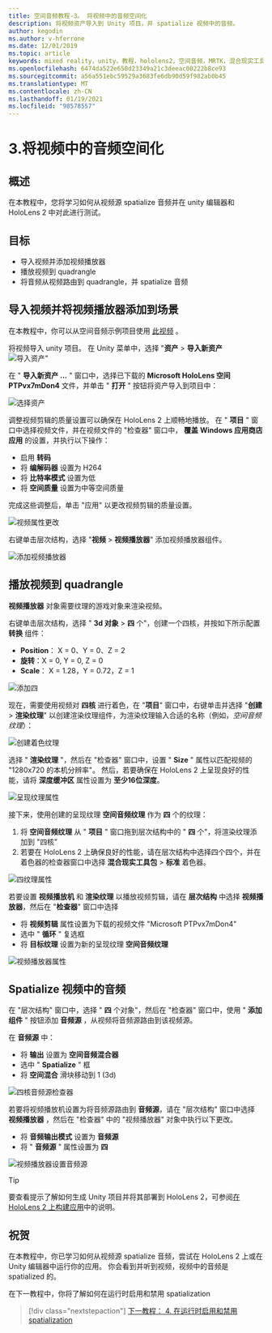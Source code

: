 ```yaml
---
title: 空间音频教程-3。 将视频中的音频空间化
description: 将视频资产导入到 Unity 项目，并 spatialize 视频中的音频。
author: kegodin
ms.author: v-hferrone
ms.date: 12/01/2019
ms.topic: article
keywords: mixed reality，unity，教程，hololens2，空间音频，MRTK，混合现实工具包，UWP，Windows 10，HRTF，头相关传输函数，回音，Microsoft Spatializer，视频导入，视频播放器
ms.openlocfilehash: 6474da522e650d23349a21c3deeac00222b8ce93
ms.sourcegitcommit: a56a551ebc59529a3683fe6db90d59f982ab0b45
ms.translationtype: MT
ms.contentlocale: zh-CN
ms.lasthandoff: 01/19/2021
ms.locfileid: "98578557"
---
```

# <a name="3-spatializing-audio-from-a-video"></a>3.将视频中的音频空间化

## <a name="overview"></a>概述

在本教程中，您将学习如何从视频源 spatialize 音频并在 unity 编辑器和 HoloLens 2 中对此进行测试。

## <a name="objectives"></a>目标

* 导入视频并添加视频播放器
* 播放视频到 quadrangle
* 将音频从视频路由到 quadrangle，并 spatialize 音频

## <a name="import-a-video-and-add-a-video-player-to-the-scene"></a>导入视频并将视频播放器添加到场景

在本教程中，你可以从空间音频示例项目使用 [此视频](https://github.com/microsoft/spatialaudio-unity/blob/develop/Samples/MicrosoftSpatializerSample/Assets/Microsoft%20HoloLens%20-%20Spatial%20Sound-PTPvx7mDon4.mp4?raw=true) 。

将视频导入 unity 项目。 在 Unity 菜单中，选择 "**资产**  >  **导入新资产** 
 ![ 导入资产"](images/spatial-audio/spatial-audio-03-section1-step1-1.png)

在 " **导入新资产 ...** " 窗口中，选择已下载的 **Microsoft HoloLens 空间 PTPvx7mDon4** 文件，并单击 " **打开** " 按钮将资产导入到项目中：

![选择资产](images/spatial-audio/spatial-audio-03-section1-step1-2.png)

调整视频剪辑的质量设置可以确保在 HoloLens 2 上顺畅地播放。 在 " **项目** " 窗口中选择视频文件，并在视频文件的 "检查器" 窗口中， **覆盖** **Windows 应用商店应用** 的设置，并执行以下操作：

* 启用 **转码**
* 将 **编解码器** 设置为 H264
* 将 **比特率模式** 设置为低
* 将 **空间质量** 设置为中等空间质量

完成这些调整后，单击 "应用" 以更改视频剪辑的质量设置。

![视频属性更改](images/spatial-audio/spatial-audio-03-section1-step1-3.png)

右键单击层次结构，选择 "**视频**  >  **视频播放器**" 添加视频播放器组件。

![添加视频播放器](images/spatial-audio/spatial-audio-03-section1-step1-4.png)

## <a name="play-video-onto-a-quadrangle"></a>播放视频到 quadrangle

**视频播放器** 对象需要纹理的游戏对象来渲染视频。

右键单击层次结构，选择 " **3d 对象**  >  **四** 个"，创建一个四核，并按如下所示配置 **转换** 组件：

* **Position**： X = 0、Y = 0、Z = 2
* **旋转**：X = 0, Y = 0, Z = 0
* **Scale**： X = 1.28，Y = 0.72，Z = 1

![添加四](images/spatial-audio/spatial-audio-03-section2-step1-1.png)

现在，需要使用视频对 **四核** 进行着色，在 "**项目**" 窗口中，右键单击并选择 "**创建**  >  **渲染纹理**" 以创建渲染纹理组件，为渲染纹理输入合适的名称（例如，_空间音频纹理_）：

![创建着色纹理](images/spatial-audio/spatial-audio-03-section2-step1-2.png)

选择 " **渲染纹理** "，然后在 "检查器" 窗口中，设置 " **Size** " 属性以匹配视频的 "1280x720 的本机分辨率"。 然后，若要确保在 HoloLens 2 上呈现良好的性能，请将 **深度缓冲区** 属性设置为 **至少16位深度**。

![呈现纹理属性](images/spatial-audio/spatial-audio-03-section2-step1-3.png)

接下来，使用创建的呈现纹理 **空间音频纹理** 作为 **四** 个的纹理：

1. 将 **空间音频纹理** 从 " **项目** " 窗口拖到层次结构中的 " **四** 个"，将渲染纹理添加到 "四核"
2. 若要在 HoloLens 2 上确保良好的性能，请在层次结构中选择四个四个，并在着色器的检查器窗口中选择 **混合现实工具包**  >  **标准** 着色器。

![四纹理属性](images/spatial-audio/spatial-audio-03-section2-step1-4.png)

若要设置 **视频播放机** 和 **渲染纹理** 以播放视频剪辑，请在 **层次结构** 中选择 **视频播放器**，然后在 "**检查器**" 窗口中选择

* 将 **视频剪辑** 属性设置为下载的视频文件 "Microsoft PTPvx7mDon4"
* 选中 " **循环** " 复选框
* 将 **目标纹理** 设置为新的呈现纹理 **空间音频纹理**

![视频播放器属性](images/spatial-audio/spatial-audio-03-section2-step1-5.png)

## <a name="spatialize-the-audio-from-the-video"></a>Spatialize 视频中的音频

在 "层次结构" 窗口中，选择 " **四** 个对象"，然后在 "检查器" 窗口中，使用 " **添加组件** " 按钮添加 **音频源** ，从视频将音频源路由到该视频源。

在 **音频源** 中：

* 将 **输出** 设置为 **空间音频混合器**
* 选中 " **Spatialize** " 框
* 将 **空间混合** 滑块移动到 1 (3d) 

![四核音频源检查器](images/spatial-audio/spatial-audio-03-section3-step1-1.png)

若要将视频播放机设置为将音频源路由到 **音频源**，请在 "层次结构" 窗口中选择 **视频播放器** ，然后在 "检查器" 中的 "视频播放器" 对象中执行以下更改。

* 将 **音频输出模式** 设置为 **音频源**
* 将 " **音频源** " 属性设置为 **四**

![视频播放器设置音频源](images/spatial-audio/spatial-audio-03-section3-step1-2.png)

> [!TIP]
> 要查看提示了解如何生成 Unity 项目并将其部署到 HoloLens 2，可参阅[在 HoloLens 2 上构建应用](mr-learning-base-02.md#building-your-application-to-your-hololens-2)中的说明。

## <a name="congratulations"></a>祝贺

在本教程中，你已学习如何从视频源 spatialize 音频，尝试在 HoloLens 2 上或在 Unity 编辑器中运行你的应用。 你会看到并听到视频，视频中的音频是 spatialized 的。

在下一教程中，你将了解如何在运行时启用和禁用 spatialization

> [!div class="nextstepaction"]
> [下一教程： 4. 在运行时启用和禁用 spatialization](unity-spatial-audio-ch4.md)
